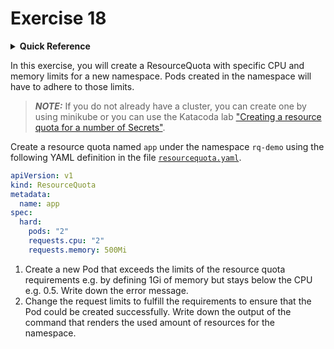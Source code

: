# Exercise 18

<details>
<summary><b>Quick Reference</b></summary>
<p>

* Namespace: `rq-demo`<br>
* Documentation: [Resource Quotas](https://kubernetes.io/docs/concepts/policy/resource-quotas/)

</p>
</details>

In this exercise, you will create a ResourceQuota with specific CPU and memory limits for a new namespace. Pods created in the namespace will have to adhere to those limits.

> **_NOTE:_** If you do not already have a cluster, you can create one by using minikube or you can use the Katacoda lab ["Creating a resource quota for a number of Secrets"](https://learning.oreilly.com/scenarios/ckad-security-creating/9781098104955/).

Create a resource quota named `app` under the namespace `rq-demo` using the following YAML definition in the file [`resourcequota.yaml`](./resourcequota.yaml).

```yaml
apiVersion: v1
kind: ResourceQuota
metadata:
  name: app
spec:
  hard:
    pods: "2"
    requests.cpu: "2"
    requests.memory: 500Mi
```

1. Create a new Pod that exceeds the limits of the resource quota requirements e.g. by defining 1Gi of memory but stays below the CPU e.g. 0.5. Write down the error message.
2. Change the request limits to fulfill the requirements to ensure that the Pod could be created successfully. Write down the output of the command that renders the used amount of resources for the namespace.
